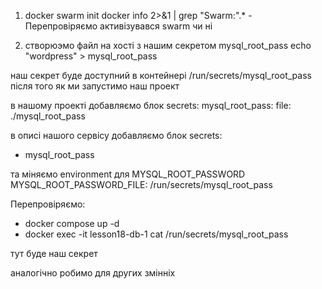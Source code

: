 1. docker swarm init
docker info 2>&1 | grep  "Swarm:".* - Перепровіряємо активізувався swarm чи ні


2. створюэмо файл на хості з нашим секретом mysql_root_pass
echo "wordpress" > mysql_root_pass

наш секрет буде доступний в контейнері /run/secrets/mysql_root_pass після того як ми запустимо наш проект

в нашому проекті добавляємо блок
secrets:
  mysql_root_pass:
    file: ./mysql_root_pass

в описі нашого сервісу добавляємо блок
secrets:
- mysql_root_pass

та міняємо environment для MYSQL_ROOT_PASSWORD
MYSQL_ROOT_PASSWORD_FILE: /run/secrets/mysql_root_pass

Перепровіряємо:
 - docker compose up -d 
 - docker exec -it lesson18-db-1 cat /run/secrets/mysql_root_pass 

тут буде наш секрет

аналогічно робимо для других змінніх